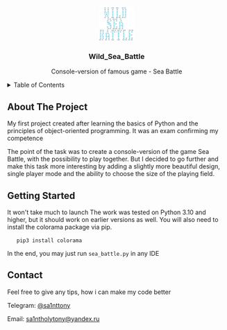 <!-- PROJECT LOGO -->
<br />
<div align="center">
  <img src="logo.png" alt="Logo" width="80" height="80">
  <h3 align="center">Wild_Sea_Battle</h3>

  <p align="center">
    Console-version of famous game - Sea Battle
  </p>
</div>



<!-- TABLE OF CONTENTS -->
<details>
  <summary>Table of Contents</summary>
  <ol>
    <li>
      <a href="#about-the-project">About The Project</a>
    </li>
    <li>
      <a href="#getting-started">Getting Started</a>
    </li>
    <li><a href="#contact">Contact</a></li>
  </ol>
</details>



<!-- ABOUT THE PROJECT -->
## About The Project

My first project created after learning the basics of Python and the principles of object-oriented programming.
It was an exam confirming my competence

The point of the task was to create a console-version of the game Sea Battle, with the possibility to play together.
But I decided to go further and make this task more interesting by adding a slightly more beautiful design, 
single player mode and the ability to choose the size of the playing field.


<!-- GETTING STARTED -->
## Getting Started

It won't take much to launch
The work was tested on Python 3.10 and higher, but it should work on earlier versions as well.
You will also need to install the colorama package via pip.
```shh
   pip3 install colorama
```
In the end, you may just run `sea_battle.py` in any IDE 


<!-- CONTACT -->
## Contact

Feel free to give any tips, how i can make my code better

Telegram: [@sa1nttony](https://t.me/sa1nttony)

Email: [sa1ntholytony@yandex.ru](mailto:sa1ntholytony@yandex.ru)
